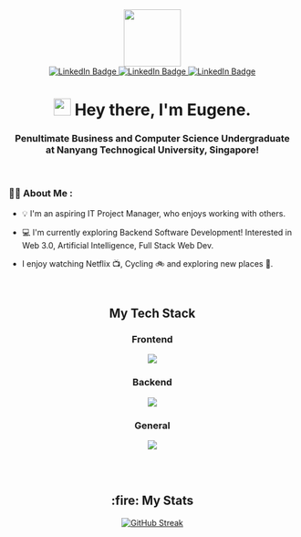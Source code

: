 <div id="header" align="center">
  <img src="https://media.giphy.com/media/M9gbBd9nbDrOTu1Mqx/giphy.gif" width="100"/>
  
  <div id="badges">
    <a href="https://www.linkedin.com/in/eugene-wee-8959711b4/">
      <img src="https://img.shields.io/badge/LinkedIn-blue?style=for-the-badge&logo=linkedin&logoColor=white" alt="LinkedIn Badge"/>
    </a>
    <a href="mailto:eugeneftw500@gmail.com">
      <img src="https://img.shields.io/badge/Gmail-D14836?style=for-the-badge&logo=gmail&logoColor=white" alt="LinkedIn Badge"/>
    </a>
    <a href="https://t.me/iujin_wee">
      <img src="https://img.shields.io/badge/Telegram-188AD5?style=for-the-badge&logo=telegram&logoColor=white" alt="LinkedIn Badge"/>
    </a>
  </div>
  
  <h1>
    <img src="https://media.giphy.com/media/hvRJCLFzcasrR4ia7z/giphy.gif" width="30px"/> Hey there, I'm Eugene.
  </h1>
  
  <h3>
    <div>Penultimate Business and Computer Science Undergraduate</div>
    <div>at Nanyang Technogical University, Singapore!</div>
  </h3>

<!-- <img src="https://komarev.com/ghpvc/?username=iujinwee&style=flat-square&color=blue" alt=""/> -->

</div>

<br>


### :man_technologist: About Me :
- 💡 I'm an aspiring IT Project Manager, who enjoys working with others.

- 💻 I'm currently exploring Backend Software Development! Interested in Web 3.0, Artificial Intelligence, Full Stack Web Dev.

- I enjoy watching Netflix 📺, Cycling 🚲 and exploring new places 🗻. 

 
<br />

<h2 align="center"> My Tech Stack</h2>

<div align="center">
  <h3>Frontend</h3>
  <p>
    <a href="https://skillicons.dev">
      <img src="https://skillicons.dev/icons?i=html,css,js,react,tailwind,nextjs,figma,vuejs" />
    </a>
  </p>
  <h3>Backend</h3>
  <p>
    <a href="https://skillicons.dev">
      <img src="https://skillicons.dev/icons?i=nodejs,mongodb,mysql,firebase" />
    </a>
  </p>
  <h3>General</h3>
  <p>
    <a href="https://skillicons.dev">
      <img src="https://skillicons.dev/icons?i=py,java,c,cpp,r,git" />
    </a>
  </p>
  <br />
</div>

<br> 

<h2 align="center"> :fire: My Stats  </h2>

<div align="center"> 

[![GitHub Streak](http://github-readme-streak-stats.herokuapp.com?user=iujinwee&theme=dark&background=000000)](https://git.io/streak-stats)

<!-- [![Top Langs](https://github-readme-stats.vercel.app/api/top-langs/?username=iujinwee)](https://github.com/iujinwee/github-readme-stats)
</div> -->
